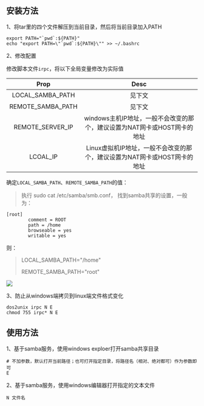 ## 安装方法

1、将tar里的四个文件解压到当前目录，然后将当前目录加入PATH
```shell
export PATH="`pwd`:${PATH}"
echo "export PATH=\"`pwd`:${PATH}\"" >> ~/.bashrc
```

2、修改配置

修改脚本文件`irpc`，将以下全局变量修改为实际值

|Prop|Desc|
|:--:|:--:|
|LOCAL_SAMBA_PATH|见下文|
|REMOTE_SAMBA_PATH|见下文|
|REMOTE_SERVER_IP|windows主机IP地址，一般不会改变的那个，建议设置为NAT网卡或HOST网卡的地址|
|LCOAL_IP|Linux虚拟机IP地址，一般不会改变的那个，建议设置为NAT网卡或HOST网卡的地址|

确定`LOCAL_SAMBA_PATH`、`REMOTE_SAMBA_PATH`的值：
> 执行 sudo cat /etc/samba/smb.conf，
> 找到samba共享的设置，一般为：


```
[root]
        comment = ROOT
        path = /home
        browseable = yes
        writable = yes
```
则：
> LOCAL_SAMBA_PATH="/home"
> 
> REMOTE_SAMBA_PATH="root"

![](https://jijiantuku-image.oss-cn-beijing.aliyuncs.com/markdown_img/2021/03/25/20210325_174700_e3ee28105024886ea5caaced5bfcf58b.png)

3、防止从windows端拷贝到linux端文件格式变化
```shell
dos2unix irpc N E
chmod 755 irpc* N E
```

## 使用方法
1、基于samba服务，使用windows exploer打开samba共享目录
```shell
# 不加参数，默认打开当前路径；也可打开指定目录，将路径名（相对、绝对都可）作为参数即可
E
```

2、基于samba服务，使用windows编辑器打开指定的文本文件
```shell
N 文件名
```